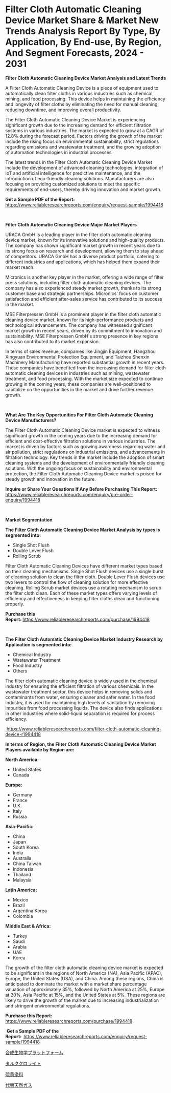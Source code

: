 <p><h1>Filter Cloth Automatic Cleaning Device Market Share & Market New Trends Analysis Report By Type, By Application, By End-use, By Region, And Segment Forecasts, 2024 - 2031</h1></p><p><strong>Filter Cloth Automatic Cleaning Device Market Analysis and Latest Trends</strong></p>
<p><p>A Filter Cloth Automatic Cleaning Device is a piece of equipment used to automatically clean filter cloths in various industries such as chemical, mining, and food processing. This device helps in maintaining the efficiency and longevity of filter cloths by eliminating the need for manual cleaning, reducing downtime, and improving overall productivity.</p><p>The Filter Cloth Automatic Cleaning Device Market is experiencing significant growth due to the increasing demand for efficient filtration systems in various industries. The market is expected to grow at a CAGR of 12.8% during the forecast period. Factors driving the growth of the market include the rising focus on environmental sustainability, strict regulations regarding emissions and wastewater treatment, and the growing adoption of automation technologies in industrial processes.</p><p>The latest trends in the Filter Cloth Automatic Cleaning Device Market include the development of advanced cleaning technologies, integration of IoT and artificial intelligence for predictive maintenance, and the introduction of eco-friendly cleaning solutions. Manufacturers are also focusing on providing customized solutions to meet the specific requirements of end-users, thereby driving innovation and market growth.</p></p>
<p><strong>Get a Sample PDF of the Report:&nbsp;</strong> <a href="https://www.reliableresearchreports.com/enquiry/request-sample/1994418">https://www.reliableresearchreports.com/enquiry/request-sample/1994418</a></p>
<p>&nbsp;</p>
<p><strong>Filter Cloth Automatic Cleaning Device Major Market Players</strong></p>
<p><p>URACA GmbH is a leading player in the filter cloth automatic cleaning device market, known for its innovative solutions and high-quality products. The company has shown significant market growth in recent years due to its strong focus on research and development, allowing them to stay ahead of competitors. URACA GmbH has a diverse product portfolio, catering to different industries and applications, which has helped them expand their market reach.</p><p>Micronics is another key player in the market, offering a wide range of filter press solutions, including filter cloth automatic cleaning devices. The company has also experienced steady market growth, thanks to its strong customer base and strategic partnerships. Micronics' focus on customer satisfaction and efficient after-sales service has contributed to its success in the market.</p><p>MSE Filterpressen GmbH is a prominent player in the filter cloth automatic cleaning device market, known for its high-performance products and technological advancements. The company has witnessed significant market growth in recent years, driven by its commitment to innovation and sustainability. MSE Filterpressen GmbH's strong presence in key regions has also contributed to its market expansion.</p><p>In terms of sales revenue, companies like Jingjin Equipment, Hangzhou Xingyuan Environmental Protection Equipment, and Taizhou Shenxin Machinery Manufacturing have reported substantial growth in recent years. These companies have benefited from the increasing demand for filter cloth automatic cleaning devices in industries such as mining, wastewater treatment, and food processing. With the market size expected to continue growing in the coming years, these companies are well-positioned to capitalize on the opportunities in the market and drive further revenue growth.</p></p>
<p>&nbsp;</p>
<p><strong>What Are The Key Opportunities For Filter Cloth Automatic Cleaning Device Manufacturers?</strong></p>
<p><p>The Filter Cloth Automatic Cleaning Device market is expected to witness significant growth in the coming years due to the increasing demand for efficient and cost-effective filtration solutions in various industries. The market is driven by factors such as growing awareness regarding water and air pollution, strict regulations on industrial emissions, and advancements in filtration technology. Key trends in the market include the adoption of smart cleaning systems and the development of environmentally friendly cleaning solutions. With the ongoing focus on sustainability and environmental protection, the Filter Cloth Automatic Cleaning Device market is poised for steady growth and innovation in the future.</p></p>
<p><strong>Inquire or Share Your Questions If Any Before Purchasing This Report:</strong> <a href="https://www.reliableresearchreports.com/enquiry/pre-order-enquiry/1994418">https://www.reliableresearchreports.com/enquiry/pre-order-enquiry/1994418</a></p>
<p>&nbsp;</p>
<p><strong>Market Segmentation</strong></p>
<p><strong>The Filter Cloth Automatic Cleaning Device Market Analysis by types is segmented into:</strong></p>
<p><ul><li>Single Shot Flush</li><li>Double Lever Flush</li><li>Rolling Scrub</li></ul></p>
<p><p>Filter Cloth Automatic Cleaning Devices have different market types based on their cleaning mechanisms. Single Shot Flush devices use a single burst of cleaning solution to clean the filter cloth. Double Lever Flush devices use two levers to control the flow of cleaning solution for more effective cleaning. Rolling Scrub market devices use a rotating mechanism to scrub the filter cloth clean. Each of these market types offers varying levels of efficiency and effectiveness in keeping filter cloths clean and functioning properly.</p></p>
<p><strong>Purchase this Report:&nbsp;</strong><a href="https://www.reliableresearchreports.com/purchase/1994418">https://www.reliableresearchreports.com/purchase/1994418</a></p>
<p>&nbsp;</p>
<p><strong>The Filter Cloth Automatic Cleaning Device Market Industry Research by Application is segmented into:</strong></p>
<p><ul><li>Chemical Industry</li><li>Wastewater Treatment</li><li>Food Industry</li><li>Others</li></ul></p>
<p><p>The filter cloth automatic cleaning device is widely used in the chemical industry for ensuring the efficient filtration of various chemicals. In the wastewater treatment sector, this device helps in removing solids and contaminants from water, ensuring cleaner and safer water. In the food industry, it is used for maintaining high levels of sanitation by removing impurities from food processing liquids. The device also finds applications in other industries where solid-liquid separation is required for process efficiency.</p></p>
<p><a href="https://www.reliableresearchreports.com/filter-cloth-automatic-cleaning-device-r1994418">&nbsp;https://www.reliableresearchreports.com/filter-cloth-automatic-cleaning-device-r1994418</a></p>
<p><strong>In terms of Region, the Filter Cloth Automatic Cleaning Device Market Players available by Region are:</strong></p>
<p>
    <p> <strong> North America: </strong>
        <ul>
            <li>United States</li>
            <li>Canada</li>
        </ul>
        </p> 
    <p> <strong> Europe: </strong>
        <ul>
            <li>Germany</li>
            <li>France</li>
            <li>U.K.</li>
            <li>Italy</li>
            <li>Russia</li>
        </ul>
        </p> 
    <p> <strong> Asia-Pacific: </strong>
        <ul>
            <li>China</li>
            <li>Japan</li>
            <li>South Korea</li>
            <li>India</li>
            <li>Australia</li>
            <li>China Taiwan</li>
            <li>Indonesia</li>
            <li>Thailand</li>
            <li>Malaysia</li>
        </ul>
        </p> 
    <p> <strong> Latin America: </strong>
        <ul>
            <li>Mexico</li>
            <li>Brazil</li>
            <li>Argentina Korea</li>
            <li>Colombia</li>
        </ul>
        </p> 
    <p> <strong> Middle East & Africa: </strong>
        <ul>
            <li>Turkey</li>
            <li>Saudi</li>
            <li>Arabia</li>
            <li>UAE</li>
            <li>Korea</li>
        </ul>
    </p>
    </p>
<p><p>The growth of the filter cloth automatic cleaning device market is expected to be significant in the regions of North America (NA), Asia Pacific (APAC), Europe, the United States (USA), and China. Among these regions, China is anticipated to dominate the market with a market share percentage valuation of approximately 35%, followed by North America at 25%, Europe at 20%, Asia Pacific at 15%, and the United States at 5%. These regions are likely to drive the growth of the market due to increasing industrialization and stringent environmental regulations.</p></p>
<p><strong>Purchase this Report: </strong><a href="https://www.reliableresearchreports.com/purchase/1994418">https://www.reliableresearchreports.com/purchase/1994418</a></p>
<p>&nbsp;<strong>Get a Sample PDF of the Report:&nbsp;&nbsp;</strong><a href="https://www.reliableresearchreports.com/enquiry/request-sample/1994418">https://www.reliableresearchreports.com/enquiry/request-sample/1994418</a></p>
<p><strong></strong></p>
<p><p><a href="https://github.com/MosesSpinka1914/Market-Research-Report-List-1/blob/main/989529645857.md">合成生物学プラットフォーム</a></p><p><a href="https://github.com/bevdtkn4419963/Market-Research-Report-List-1/blob/main/569766245856.md">タルククロライト</a></p><p><a href="https://github.com/RudyBoyer2017/Market-Research-Report-List-1/blob/main/933084245858.md">硫黄染料</a></p><p><a href="https://github.com/lababdou/Market-Research-Report-List-3/blob/main/135405545859.md">代替天然ガス</a></p></p>